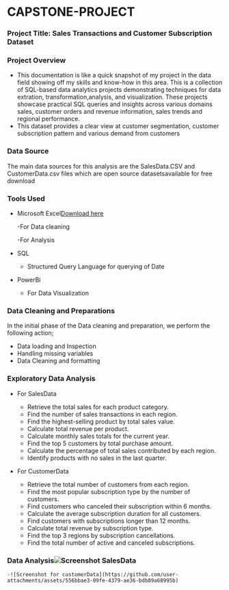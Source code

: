 # CAPSTONE-PROJECT

### Project Title: Sales Transactions and Customer Subscription Dataset

### Project Overview
 - This documentation is like a quick snapshot of my project in the data field showing off my skills and know-how in this area.
   This is a collection of SQL-based data analytics projects demonstrating techniques for data extration, transformation,analysis, and visualization.
   These projects showcase practical SQL queries and insights across various domains sales, customer orders and revenue information, sales trends and regional performance.
 - This dataset provides a clear view at customer segmentation, customer subscription pattern and various demand from customers

### Data Source
The main data sources for this analysis are the SalesData.CSV and CustomerData.csv files which are open source datasetsavailable for free download

### Tools Used
 - Microsoft Excel[Download here](https://www.microsoft.com)
   
    -For Data cleaning
   
    -For Analysis
   
 - SQL
   - Structured Query Language for querying of Date
     
 - PowerBi
   - For Data Visualization

### Data Cleaning and Preparations
In the initial phase of the Data cleaning and preparation, we perform the following action;

 - Data loading and Inspection
 - Handling missing variables
 - Data Cleaning and formatting

### Exploratory Data Analysis 
 - For SalesData
    - Retrieve the total sales for each product category.
    - Find the number of sales transactions in each region.
    - Find the highest-selling product by total sales value.
    - Calculate total revenue per product.
    - Calculate monthly sales totals for the current year.
    - Find the top 5 customers by total purchase amount.
    - Calculate the percentage of total sales contributed by each region.
    - Identify products with no sales in the last quarter.
      
- For CustomerData
   - Retrieve the total number of customers from each region.
   - Find the most popular subscription type by the number of customers.
   - Find customers who canceled their subscription within 6 months.
   - Calculate the average subscription duration for all customers.
   - Find customers with subscriptions longer than 12 months.
   - Calculate total revenue by subscription type.
   - Find the top 3 regions by subscription cancellations.
   - Find the total number of active and canceled subscriptions.
 
 ### Data Analysis![Screenshot SalesData](https://github.com/user-attachments/assets/3d87dd83-de91-4143-a331-3b28b1e46110)


    -![Screenshot for customerData](https://github.com/user-attachments/assets/556bbae3-09fe-4379-ae36-bdb89a68995b)

